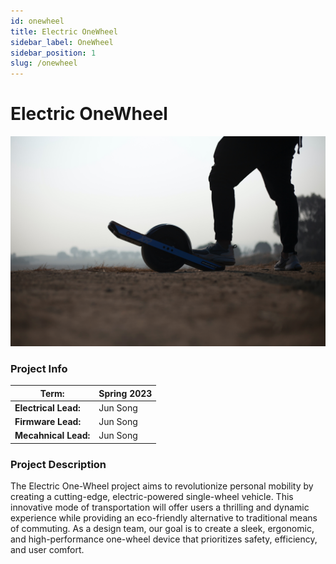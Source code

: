 ```yaml
---
id: onewheel
title: Electric OneWheel
sidebar_label: OneWheel
sidebar_position: 1
slug: /onewheel
---
```


# Electric OneWheel

![OneWheel](./img/electric_onewheel.jpg)

### Project Info

| **Term:** | Spring 2023 |
| -------------------- | --------------------------------------------------------------------------|
| **Electrical Lead:**       | Jun Song |
| **Firmware Lead:** | Jun Song |
| **Mecahnical Lead:** | Jun Song |

### Project Description

The Electric One-Wheel project aims to revolutionize personal mobility by creating a cutting-edge, electric-powered single-wheel vehicle. This innovative mode of transportation will offer users a thrilling and dynamic experience while providing an eco-friendly alternative to traditional means of commuting. As a design team, our goal is to create a sleek, ergonomic, and high-performance one-wheel device that prioritizes safety, efficiency, and user comfort.
